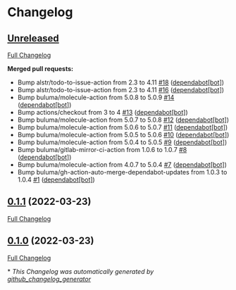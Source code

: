 # Changelog

## [Unreleased](https://github.com/buluma/ansible-role-php_versions/tree/HEAD)

[Full Changelog](https://github.com/buluma/ansible-role-php_versions/compare/0.1.1...HEAD)

**Merged pull requests:**

- Bump alstr/todo-to-issue-action from 2.3 to 4.11 [\#18](https://github.com/buluma/ansible-role-php_versions/pull/18) ([dependabot[bot]](https://github.com/apps/dependabot))
- Bump alstr/todo-to-issue-action from 2.3 to 4.11 [\#16](https://github.com/buluma/ansible-role-php_versions/pull/16) ([dependabot[bot]](https://github.com/apps/dependabot))
- Bump buluma/molecule-action from 5.0.8 to 5.0.9 [\#14](https://github.com/buluma/ansible-role-php_versions/pull/14) ([dependabot[bot]](https://github.com/apps/dependabot))
- Bump actions/checkout from 3 to 4 [\#13](https://github.com/buluma/ansible-role-php_versions/pull/13) ([dependabot[bot]](https://github.com/apps/dependabot))
- Bump buluma/molecule-action from 5.0.7 to 5.0.8 [\#12](https://github.com/buluma/ansible-role-php_versions/pull/12) ([dependabot[bot]](https://github.com/apps/dependabot))
- Bump buluma/molecule-action from 5.0.6 to 5.0.7 [\#11](https://github.com/buluma/ansible-role-php_versions/pull/11) ([dependabot[bot]](https://github.com/apps/dependabot))
- Bump buluma/molecule-action from 5.0.5 to 5.0.6 [\#10](https://github.com/buluma/ansible-role-php_versions/pull/10) ([dependabot[bot]](https://github.com/apps/dependabot))
- Bump buluma/molecule-action from 5.0.4 to 5.0.5 [\#9](https://github.com/buluma/ansible-role-php_versions/pull/9) ([dependabot[bot]](https://github.com/apps/dependabot))
- Bump buluma/gitlab-mirror-ci-action from 1.0.6 to 1.0.7 [\#8](https://github.com/buluma/ansible-role-php_versions/pull/8) ([dependabot[bot]](https://github.com/apps/dependabot))
- Bump buluma/molecule-action from 4.0.7 to 5.0.4 [\#7](https://github.com/buluma/ansible-role-php_versions/pull/7) ([dependabot[bot]](https://github.com/apps/dependabot))
- Bump buluma/gh-action-auto-merge-dependabot-updates from 1.0.3 to 1.0.4 [\#1](https://github.com/buluma/ansible-role-php_versions/pull/1) ([dependabot[bot]](https://github.com/apps/dependabot))

## [0.1.1](https://github.com/buluma/ansible-role-php_versions/tree/0.1.1) (2022-03-23)

[Full Changelog](https://github.com/buluma/ansible-role-php_versions/compare/0.1.0...0.1.1)

## [0.1.0](https://github.com/buluma/ansible-role-php_versions/tree/0.1.0) (2022-03-23)

[Full Changelog](https://github.com/buluma/ansible-role-php_versions/compare/4aeaf39ac6dc72afebd7790ae3d593892c9c3b41...0.1.0)



\* *This Changelog was automatically generated by [github_changelog_generator](https://github.com/github-changelog-generator/github-changelog-generator)*
